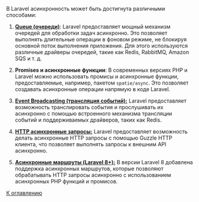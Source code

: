 В Laravel асинхронность может быть достигнута различными способами:

1. [**Queue (очереди)**](./queue.md): Laravel предоставляет мощный механизм очередей для обработки задач асинхронно. Это позволяет выполнять
длительные операции в фоновом режиме, не блокируя основной поток выполнения приложения. Для этого используются различные
драйверы очередей, такие как Redis, RabbitMQ, Amazon SQS и т. д.

2. **Promises и асинхронные функции**: В современных версиях PHP и Laravel можно использовать промисы и асинхронные функции,
предоставляемые, например, пакетом `spatie/async`. Это позволяет создавать асинхронные операции напрямую в коде Laravel.

3. [**Event Broadcasting (трансляция событий):**](event-broadcasting.md) Laravel предоставляет возможность транслировать события и прослушивать их
асинхронно с помощью встроенного механизма трансляции событий и поддерживаемых драйверов, таких как Redis.

4. [**HTTP асинхронные запросы:**](async-http.md) Laravel предоставляет возможность делать асинхронные HTTP запросы с помощью Guzzle HTTP
клиента, что позволяет выполнять запросы к внешним API асинхронно.

5. [**Асинхронные маршруты (Laravel 8+):**](async-routes.md) В версии Laravel 8 добавлена поддержка асинхронных маршрутов, которые позволяют
обрабатывать HTTP запросы асинхронно с использованием асинхронных PHP функций и промисов.

[К оглавлению](../readme.md)